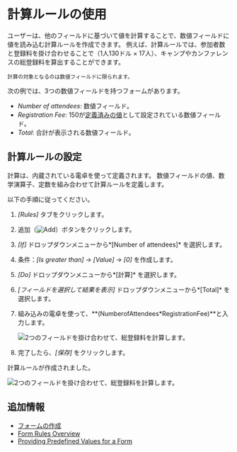 # 計算ルールの使用

ユーザーは、他のフィールドに基づいて値を計算することで、数値フィールドに値を読み込む計算ルールを作成できます。 例えば、計算ルールでは、参加者数と登録料を掛け合わせることで（1人130ドル × 17人）、キャンプやカンファレンスの総登録料を算出することができます。

```{important}
計算の対象となるのは数値フィールドに限られます。
```

次の例では、3つの数値フィールドを持つフォームがあります。

  - *Number of attendees*: 数値フィールド。
  - *Registration Fee*: 150が[定義済みの値](../creating-and-managing-forms/providing-help-text-and-predefined-values.md)として設定されている数値フィールド。
  - *Total*: 合計が表示される数値フィールド。

## 計算ルールの設定

計算は、内蔵されている電卓を使って定義されます。 数値フィールドの値、数学演算子、定数を組み合わせて計算ルールを定義します。

以下の手順に従ってください。

1.  *[Rules]* タブをクリックします。

2.  追加（![Add](../../../images/icon-add.png)）ボタンをクリックします。

3.  *[If]* ドロップダウンメニューから*[Number of attendees]* を選択します。

4.  条件：*[Is greater than]* → *[Value]* → *[0]* を作成します。

5.  *[Do]* ドロップダウンメニューから*[計算]* を選択します。

6.  *[フィールドを選択して結果を表示]* ドロップダウンメニューから*[Total]* を選択します。

7.  組み込みの電卓を使って、**(NumberofAttendees\*RegistrationFee)**と入力します。

    ![2つのフィールドを掛け合わせて、総登録料を計算します。](./using-the-calculate-rule/images/01.png)

8.  完了したら、*[保存]* をクリックします。

計算ルールが作成されました。

![2つのフィールドを掛け合わせて、総登録料を計算します。](./using-the-calculate-rule/images/02.png)

## 追加情報

  - [フォームの作成](../creating-and-managing-forms/creating-forms.md)
  - [Form Rules Overview](./form-rules-overview.md)
  - [Providing Predefined Values for a Form](../creating-and-managing-forms/providing-help-text-and-predefined-values.md)
